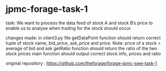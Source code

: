 # jpmc-forage-task-1
task: 
We want to process the data feed of stock A and stock B’s price to enable us to analyse when trading for the stock should occur.

changes made: in client3.py file
getDataPoint function should return correct tuple of stock name, bid_price, ask_price and price. Note: price of a stock = average of bid and ask
getRatio function should return the ratio of the two stock prices
main function should output correct stock info, prices and ratio

original repository : https://github.com/theforage/forage-jpmc-swe-task-1
